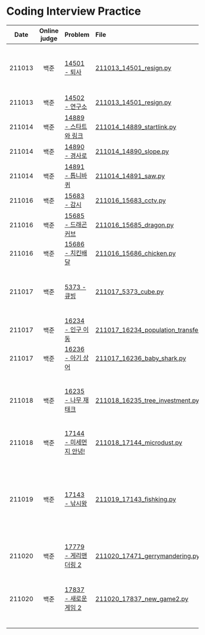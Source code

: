 # Coding Interview Practice
|Date|Online judge|Problem|File|Note|
|:---:|:---:|:---|:---|:---|
|211013|백준|[14501 - 퇴사](https://www.acmicpc.net/problem/14501)|[211013_14501_resign.py]()|17 상반기, DP 복습 필요|
|211013|백준|[14502 - 연구소](https://www.acmicpc.net/problem/14502)|[211013_14501_resign.py]()|17 상반기|
|211014|백준|[14889 - 스타트와 링크](https://www.acmicpc.net/problem/14889)|[211014_14889_startlink.py]()|17 하반기|
|211014|백준|[14890 - 경사로](https://www.acmicpc.net/problem/14890)|[211014_14890_slope.py]()|17 하반기|
|211014|백준|[14891 - 톱니바퀴](https://www.acmicpc.net/problem/14891)|[211014_14891_saw.py]()|17 하반기|
|211016|백준|[15683 - 감시](https://www.acmicpc.net/problem/15683)|[211016_15683_cctv.py]()|18 상반기|
|211016|백준|[15685 - 드래곤 커브](https://www.acmicpc.net/problem/15685)|[211016_15685_dragon.py]()|18 상반기|
|211016|백준|[15686 - 치킨배달](https://www.acmicpc.net/problem/15686)|[211016_15686_chicken.py]()|18 상반기|
|211017|백준|[5373 - 큐빙](https://www.acmicpc.net/problem/5373)|[211017_5373_cube.py]()|18 하반기, 구현 복습 필요|
|211017|백준|[16234 - 인구 이동](https://www.acmicpc.net/problem/16234)|[211017_16234_population_transfer.py]()|18 하반기|
|211017|백준|[16236 - 아기 상어](https://www.acmicpc.net/problem/16236)|[211017_16236_baby_shark.py]()|18 하반기|
|211018|백준|[16235 - 나무 재태크](https://www.acmicpc.net/problem/16235)|[211018_16235_tree_investment.py]()|18 하반기, Time-out 복습 필요|
|211018|백준|[17144 - 미세먼지 안녕!](https://www.acmicpc.net/problem/17144)|[211018_17144_microdust.py]()|19 상반기|
|211019|백준|[17143 - 낚시왕](https://www.acmicpc.net/problem/17143)|[211019_17143_fishking.py]()|19 상반기, 채점중 마지막 히든 케이스 틀림... 원인 못찾음|
|211020|백준|[17779 - 게리맨더링 2](https://www.acmicpc.net/problem/17779)|[211020_17471_gerrymandering.py]()|19 하반기|
|211020|백준|[17837 - 새로운 게임 2](https://www.acmicpc.net/problem/17837)|[211020_17837_new_game2.py]()|19 하반기, 테케 5번 걸렸다가 해결|